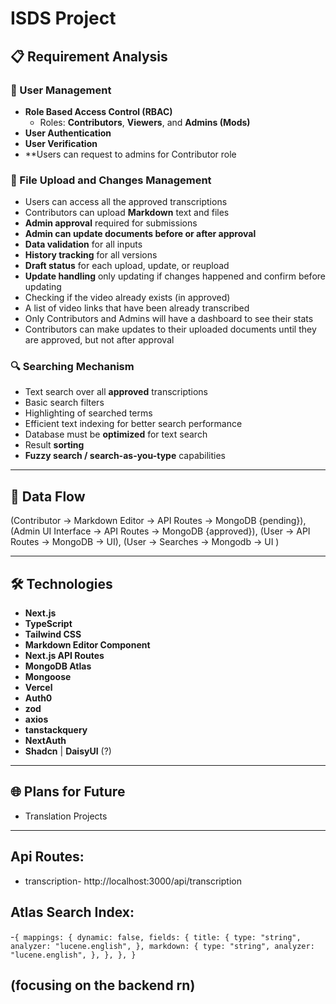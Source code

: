 # ISDS Project

## 📋 Requirement Analysis

### 👥 User Management
- **Role Based Access Control (RBAC)**
  - Roles: **Contributors**, **Viewers**, and **Admins (Mods)**
- **User Authentication**
- **User Verification**
- **Users can request to admins for Contributor role

### 📄 File Upload and Changes Management
- Users can access all the approved transcriptions
- Contributors can upload **Markdown** text and files
- **Admin approval** required for submissions
- **Admin can update documents before or after approval**
- **Data validation** for all inputs
- **History tracking** for all versions
- **Draft status** for each upload, update, or reupload
- **Update handling** only updating if changes happened and confirm before updating
- Checking if the video already exists (in  approved)
- A list of video links that have been already transcribed
- Only Contributors and Admins will have a dashboard to see their stats
- Contributors can make updates to their uploaded documents until they are approved, but not after approval

### 🔍 Searching Mechanism
- Text search over all **approved** transcriptions
- Basic search filters
- Highlighting of searched terms
- Efficient text indexing for better search performance
- Database must be **optimized** for text search
- Result **sorting**
- **Fuzzy search / search-as-you-type** capabilities

---

## 🔁 Data Flow

(Contributor → Markdown Editor → API Routes → MongoDB {pending}),
(Admin UI Interface → API Routes → MongoDB {approved}),
(User → API Routes → MongoDB → UI),
(User → Searches → Mongodb → UI )



---

## 🛠️ Technologies

- **Next.js**
- **TypeScript**
- **Tailwind CSS**
- **Markdown Editor Component**
- **Next.js API Routes**
- **MongoDB Atlas**
- **Mongoose**
- **Vercel**
- **Auth0**
- **zod**
- **axios**
- **tanstackquery**
- **NextAuth**
- **Shadcn** | **DaisyUI** (?)

---

## 🌐 Plans for Future
- Translation Projects

---

## Api Routes:
- transcription- http://localhost:3000/api/transcription


## Atlas Search Index:
-```{
  mappings: {
    dynamic: false,
    fields: {
      title: {
        type: "string",
        analyzer: "lucene.english",
      },
      markdown: {
        type: "string",
        analyzer: "lucene.english",
      },
    },
  },
}```

## (focusing on the backend rn)
